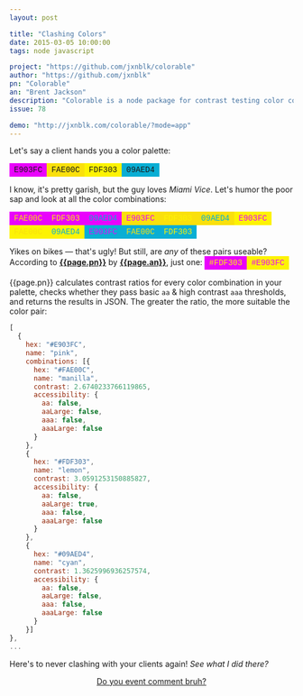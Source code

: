 ```yaml
---
layout: post

title: "Clashing Colors"
date: 2015-03-05 10:00:00
tags: node javascript

project: "https://github.com/jxnblk/colorable"
author: "https://github.com/jxnblk"
pn: "Colorable"
an: "Brent Jackson"
description: "Colorable is a node package for contrast testing color combinations. It prevents you from designing yucky & hard to read things."
issue: 78

demo: "http://jxnblk.com/colorable/?mode=app"
---
```



Let's say a client hands you a color palette:

<style>
.cswatch{
  padding:4px 8px;
  font-family: Menlo, Monaco, "Courier New", monospace;
  word-wrap; normal;
  display: inline-block;
}
</style>

<span class="cswatch" style="background-color:#E903FC;">E903FC</span><span class="cswatch" style="background-color:#FAE00C;">FAE00C</span><span class="cswatch" style="background-color:#FDF303;">FDF303</span><span class="cswatch" style="background-color:#09AED4;">09AED4</span>


I know, it's pretty garish, but the guy loves _Miami Vice_. Let's humor the poor sap and look at all the color combinations:

<span class="cswatch" style="background-color:#E903FC; color:#FAE00C;">FAE00C</span><span class="cswatch" style="background-color:#E903FC; color:#FDF303;">FDF303</span><span class="cswatch" style="background-color:#E903FC; color:#09AED4;">09AED4</span><span class="cswatch" style="background-color:#FAE00C; color:#E903FC;">E903FC</span><span class="cswatch" style="background-color:#FAE00C; color:#FDF303;">FDF303</span><span class="cswatch" style="background-color:#FAE00C; color:#09AED4;">09AED4</span><span class="cswatch" style="background-color:#FDF303; color:#E903FC;">E903FC</span><span class="cswatch" style="background-color:#FDF303; color:#FAE00C;">FAE00C</span><span class="cswatch" style="background-color:#FDF303; color:#09AED4;">09AED4</span><span class="cswatch" style="background-color:#09AED4; color:#E903FC;">E903FC</span><span class="cswatch" style="background-color:#09AED4; color:#FAE00C;">FAE00C</span><span class="cswatch" style="background-color:#09AED4; color:#FDF303;">FDF303</span>

Yikes on bikes &mdash; that's ugly! But still, are _any_ of these pairs useable? According to <strong><a href="{{page.project}}" title="{{page.pn}} on GitHub" target="_blank">{{page.pn}}</a></strong> by <strong><a href="{{ page.author }}" target="_blank" title="{{ page.an }} on GitHub">{{page.an}}</a></strong>, just one: <span class="cswatch" style="background-color:#E903FC; color:#FDF303;">#FDF303</span><span class="cswatch" style="background-color:#FDF303; color:#E903FC;">#E903FC</span>

{{page.pn}} calculates contrast ratios for every color combination in your palette, checks whether they pass basic `aa` & high contrast `aaa` thresholds, and returns the results in JSON. The greater the ratio, the more suitable the color pair:

```javascript
[
  {
    hex: "#E903FC",
    name: "pink",
    combinations: [{
      hex: "#FAE00C",
      name: "manilla",
      contrast: 2.6740233766119865,
      accessibility: {
        aa: false,
        aaLarge: false,
        aaa: false,
        aaaLarge: false
      }
    },
    {
      hex: "#FDF303",
      name: "lemon",
      contrast: 3.0591253150885827,
      accessibility: {
        aa: false,
        aaLarge: true,
        aaa: false,
        aaaLarge: false
      }
    },
    {
      hex: "#09AED4",
      name: "cyan",
      contrast: 1.3625996936257574,
      accessibility: {
        aa: false,
        aaLarge: false,
        aaa: false,
        aaaLarge: false
      }
    }]
},
...
```

Here's to never clashing with your clients again! _See what I did there?_

<center><a href="{{ page.url }}#comments" class="btn btn-primary btn-comment" title="Discuss this issue of Git @ Me online">Do you event comment bruh?</a></center>
